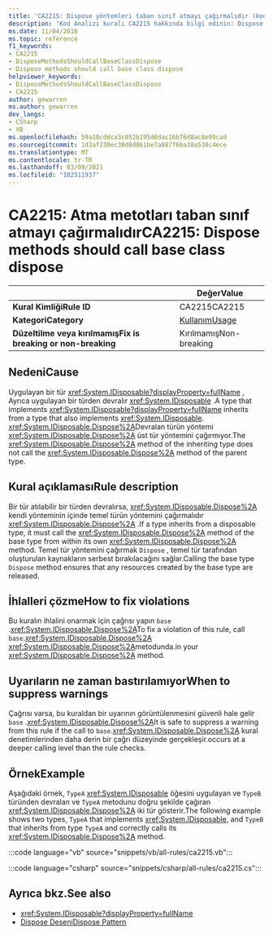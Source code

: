```yaml
---
title: 'CA2215: Dispose yöntemleri taban sınıf atmayı çağırmalıdır (kod analizi)'
description: 'Kod Analizi kuralı CA2215 hakkında bilgi edinin: Dispose yöntemleri temel sınıf atmayı çağırmalıdır'
ms.date: 11/04/2016
ms.topic: reference
f1_keywords:
- CA2215
- DisposeMethodsShouldCallBaseClassDispose
- Dispose methods should call base class dispose
helpviewer_keywords:
- DisposeMethodsShouldCallBaseClassDispose
- CA2215
author: gewarren
ms.author: gewarren
dev_langs:
- CSharp
- VB
ms.openlocfilehash: 59a18cddca3c052b195d6dac16b76d8ac8e09cad
ms.sourcegitcommit: 1d3af230ec30d8d061be7a887f6ba38a530c4ece
ms.translationtype: MT
ms.contentlocale: tr-TR
ms.lasthandoff: 03/09/2021
ms.locfileid: "102511937"
---
```

# <a name="ca2215-dispose-methods-should-call-base-class-dispose"></a><span data-ttu-id="69aad-103">CA2215: Atma metotları taban sınıf atmayı çağırmalıdır</span><span class="sxs-lookup"><span data-stu-id="69aad-103">CA2215: Dispose methods should call base class dispose</span></span>

| | <span data-ttu-id="69aad-104">Değer</span><span class="sxs-lookup"><span data-stu-id="69aad-104">Value</span></span> |
|-|-|
| <span data-ttu-id="69aad-105">**Kural Kimliği**</span><span class="sxs-lookup"><span data-stu-id="69aad-105">**Rule ID**</span></span> |<span data-ttu-id="69aad-106">CA2215</span><span class="sxs-lookup"><span data-stu-id="69aad-106">CA2215</span></span>|
| <span data-ttu-id="69aad-107">**Kategori**</span><span class="sxs-lookup"><span data-stu-id="69aad-107">**Category**</span></span> |[<span data-ttu-id="69aad-108">Kullanım</span><span class="sxs-lookup"><span data-stu-id="69aad-108">Usage</span></span>](usage-warnings.md)|
| <span data-ttu-id="69aad-109">**Düzeltilme veya kırılmamış**</span><span class="sxs-lookup"><span data-stu-id="69aad-109">**Fix is breaking or non-breaking**</span></span> |<span data-ttu-id="69aad-110">Kırılmamış</span><span class="sxs-lookup"><span data-stu-id="69aad-110">Non-breaking</span></span>|

## <a name="cause"></a><span data-ttu-id="69aad-111">Nedeni</span><span class="sxs-lookup"><span data-stu-id="69aad-111">Cause</span></span>

<span data-ttu-id="69aad-112">Uygulayan bir tür <xref:System.IDisposable?displayProperty=fullName> , Ayrıca uygulayan bir türden devralır <xref:System.IDisposable> .</span><span class="sxs-lookup"><span data-stu-id="69aad-112">A type that implements <xref:System.IDisposable?displayProperty=fullName> inherits from a type that also implements <xref:System.IDisposable>.</span></span> <span data-ttu-id="69aad-113"><xref:System.IDisposable.Dispose%2A>Devralan türün yöntemi <xref:System.IDisposable.Dispose%2A> üst tür yöntemini çağırmıyor.</span><span class="sxs-lookup"><span data-stu-id="69aad-113">The <xref:System.IDisposable.Dispose%2A> method of the inheriting type does not call the <xref:System.IDisposable.Dispose%2A> method of the parent type.</span></span>

## <a name="rule-description"></a><span data-ttu-id="69aad-114">Kural açıklaması</span><span class="sxs-lookup"><span data-stu-id="69aad-114">Rule description</span></span>

<span data-ttu-id="69aad-115">Bir tür atılabilir bir türden devralırsa, <xref:System.IDisposable.Dispose%2A> kendi yönteminin içinde temel türün yöntemini çağırmalıdır <xref:System.IDisposable.Dispose%2A> .</span><span class="sxs-lookup"><span data-stu-id="69aad-115">If a type inherits from a disposable type, it must call the <xref:System.IDisposable.Dispose%2A> method of the base type from within its own <xref:System.IDisposable.Dispose%2A> method.</span></span> <span data-ttu-id="69aad-116">Temel tür yöntemini çağırmak `Dispose` , temel tür tarafından oluşturulan kaynakların serbest bırakılacağını sağlar.</span><span class="sxs-lookup"><span data-stu-id="69aad-116">Calling the base type `Dispose` method ensures that any resources created by the base type are released.</span></span>

## <a name="how-to-fix-violations"></a><span data-ttu-id="69aad-117">İhlalleri çözme</span><span class="sxs-lookup"><span data-stu-id="69aad-117">How to fix violations</span></span>

<span data-ttu-id="69aad-118">Bu kuralın ihlalini onarmak için çağrısı yapın `base` .<xref:System.IDisposable.Dispose%2A></span><span class="sxs-lookup"><span data-stu-id="69aad-118">To fix a violation of this rule, call `base`.<xref:System.IDisposable.Dispose%2A></span></span> <span data-ttu-id="69aad-119"><xref:System.IDisposable.Dispose%2A>metodunda.</span><span class="sxs-lookup"><span data-stu-id="69aad-119">in your <xref:System.IDisposable.Dispose%2A> method.</span></span>

## <a name="when-to-suppress-warnings"></a><span data-ttu-id="69aad-120">Uyarıların ne zaman bastırılamıyor</span><span class="sxs-lookup"><span data-stu-id="69aad-120">When to suppress warnings</span></span>

<span data-ttu-id="69aad-121">Çağrısı varsa, bu kuraldan bir uyarının görüntülenmesini güvenli hale gelir `base` .<xref:System.IDisposable.Dispose%2A></span><span class="sxs-lookup"><span data-stu-id="69aad-121">It is safe to suppress a warning from this rule if the call to `base`.<xref:System.IDisposable.Dispose%2A></span></span> <span data-ttu-id="69aad-122">kural denetimlerinden daha derin bir çağrı düzeyinde gerçekleşir.</span><span class="sxs-lookup"><span data-stu-id="69aad-122">occurs at a deeper calling level than the rule checks.</span></span>

## <a name="example"></a><span data-ttu-id="69aad-123">Örnek</span><span class="sxs-lookup"><span data-stu-id="69aad-123">Example</span></span>

<span data-ttu-id="69aad-124">Aşağıdaki örnek, `TypeA` <xref:System.IDisposable> öğesini uygulayan ve `TypeB` türünden devralan ve `TypeA` metodunu doğru şekilde çağıran <xref:System.IDisposable.Dispose%2A> iki tür gösterir.</span><span class="sxs-lookup"><span data-stu-id="69aad-124">The following example shows two types, `TypeA` that implements <xref:System.IDisposable>, and `TypeB` that inherits from type `TypeA` and correctly calls its <xref:System.IDisposable.Dispose%2A> method.</span></span>

:::code language="vb" source="snippets/vb/all-rules/ca2215.vb":::

:::code language="csharp" source="snippets/csharp/all-rules/ca2215.cs":::

## <a name="see-also"></a><span data-ttu-id="69aad-125">Ayrıca bkz.</span><span class="sxs-lookup"><span data-stu-id="69aad-125">See also</span></span>

- <xref:System.IDisposable?displayProperty=fullName>
- [<span data-ttu-id="69aad-126">Dispose Deseni</span><span class="sxs-lookup"><span data-stu-id="69aad-126">Dispose Pattern</span></span>](../../../standard/garbage-collection/implementing-dispose.md)
